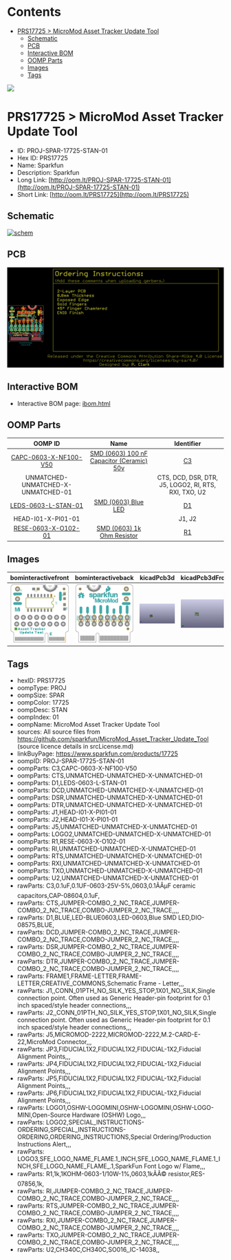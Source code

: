 



Contents
========

* [PRS17725 > MicroMod Asset Tracker Update Tool](#prs17725--micromod-asset-tracker-update-tool)
	* [Schematic](#schematic)
	* [PCB](#pcb)
	* [Interactive BOM](#interactive-bom)
	* [OOMP Parts](#oomp-parts)
	* [Images](#images)
	* [Tags](#tags)
  
![][im]
# PRS17725 > MicroMod Asset Tracker Update Tool

- ID: PROJ-SPAR-17725-STAN-01
- Hex ID: PRS17725
- Name: Sparkfun
- Description: Sparkfun
- Long Link: [http://oom.lt/PROJ-SPAR-17725-STAN-01](http://oom.lt/PROJ-SPAR-17725-STAN-01)
- Short Link: [http://oom.lt/PRS17725](http://oom.lt/PRS17725)

## Schematic
  
[![schem](eagleSchemImage.png)](eagleSchemImage.png)
## PCB
  
[![pcb](eagleImage.png)](eagleImage.png)
## Interactive BOM

- Interactive BOM page: [ibom.html](https://htmlpreview.github.io/?https://github.com/oomlout/oomlout_OOMP_projects/blob/main/PROJ-SPAR-17725-STAN-01/kicad/bom/ibom.html)

## OOMP Parts
  

|OOMP ID|Name|Identifier|
| :---: | :---: | :---: |
|[CAPC-0603-X-NF100-V50](https://github.com/oomlout/oomlout_OOMP_parts/tree/main/CAPC-0603-X-NF100-V50/)|[SMD (0603) 100 nF Capacitor (Ceramic) 50v](https://github.com/oomlout/oomlout_OOMP_parts/tree/main/CAPC-0603-X-NF100-V50/)|[C3](https://github.com/oomlout/oomlout_OOMP_parts/tree/main/CAPC-0603-X-NF100-V50/)|
|UNMATCHED-UNMATCHED-X-UNMATCHED-01||CTS, DCD, DSR, DTR, J5, LOGO2, RI, RTS, RXI, TXO, U2|
|[LEDS-0603-L-STAN-01](https://github.com/oomlout/oomlout_OOMP_parts/tree/main/LEDS-0603-L-STAN-01/)|[SMD (0603) Blue LED](https://github.com/oomlout/oomlout_OOMP_parts/tree/main/LEDS-0603-L-STAN-01/)|[D1](https://github.com/oomlout/oomlout_OOMP_parts/tree/main/LEDS-0603-L-STAN-01/)|
|HEAD-I01-X-PI01-01||J1, J2|
|[RESE-0603-X-O102-01](https://github.com/oomlout/oomlout_OOMP_parts/tree/main/RESE-0603-X-O102-01/)|[SMD (0603) 1k Ohm Resistor](https://github.com/oomlout/oomlout_OOMP_parts/tree/main/RESE-0603-X-O102-01/)|[R1](https://github.com/oomlout/oomlout_OOMP_parts/tree/main/RESE-0603-X-O102-01/)|

## Images
  
  

|bominteractivefront|bominteractiveback|kicadPcb3d|kicadPcb3dFront|kicadPcb3dBack|eagleImage|eagleSchemImage|pcbdraw|pcbdrawback|
| :---: | :---: | :---: | :---: | :---: | :---: | :---: | :---: | :---: |
|[![bominteractivefront](bomFront_140.png)](bomFront.png)|[![bominteractiveback](bomBack_140.png)](bomBack.png)|[![kicadPcb3d](kicadPcb3d_140.png)](kicadPcb3d.png)|[![kicadPcb3dFront](kicadPcb3dFront_140.png)](kicadPcb3dFront.png)|[![kicadPcb3dBack](kicadPcb3dBack_140.png)](kicadPcb3dBack.png)|[![eagleImage](eagleImage_140.png)](eagleImage.png)|[![eagleSchemImage](eagleSchemImage_140.png)](eagleSchemImage.png)|[![pcbdraw](pcbdraw_140.png)](pcbdraw.png)|[![pcbdrawback](pcbdrawBack_140.png)](pcbdrawBack.png)|

## Tags

- hexID: PRS17725
- oompType: PROJ
- oompSize: SPAR
- oompColor: 17725
- oompDesc: STAN
- oompIndex: 01
- oompName: MicroMod Asset Tracker Update Tool
- sources: All source files from https://github.com/sparkfun/MicroMod_Asset_Tracker_Update_Tool (source licence details in srcLicense.md)
- linkBuyPage: https://www.sparkfun.com/products/17725
- oompID: PROJ-SPAR-17725-STAN-01
- oompParts: C3,CAPC-0603-X-NF100-V50
- oompParts: CTS,UNMATCHED-UNMATCHED-X-UNMATCHED-01
- oompParts: D1,LEDS-0603-L-STAN-01
- oompParts: DCD,UNMATCHED-UNMATCHED-X-UNMATCHED-01
- oompParts: DSR,UNMATCHED-UNMATCHED-X-UNMATCHED-01
- oompParts: DTR,UNMATCHED-UNMATCHED-X-UNMATCHED-01
- oompParts: J1,HEAD-I01-X-PI01-01
- oompParts: J2,HEAD-I01-X-PI01-01
- oompParts: J5,UNMATCHED-UNMATCHED-X-UNMATCHED-01
- oompParts: LOGO2,UNMATCHED-UNMATCHED-X-UNMATCHED-01
- oompParts: R1,RESE-0603-X-O102-01
- oompParts: RI,UNMATCHED-UNMATCHED-X-UNMATCHED-01
- oompParts: RTS,UNMATCHED-UNMATCHED-X-UNMATCHED-01
- oompParts: RXI,UNMATCHED-UNMATCHED-X-UNMATCHED-01
- oompParts: TXO,UNMATCHED-UNMATCHED-X-UNMATCHED-01
- oompParts: U2,UNMATCHED-UNMATCHED-X-UNMATCHED-01
- rawParts: C3,0.1uF,0.1UF-0603-25V-5%,0603,0.1ÃÂµF ceramic capacitors,CAP-08604,0.1uF,
- rawParts: CTS,JUMPER-COMBO_2_NC_TRACE,JUMPER-COMBO_2_NC_TRACE,COMBO-JUMPER_2_NC_TRACE,,,,
- rawParts: D1,BLUE,LED-BLUE0603,LED-0603,Blue SMD LED,DIO-08575,BLUE,
- rawParts: DCD,JUMPER-COMBO_2_NC_TRACE,JUMPER-COMBO_2_NC_TRACE,COMBO-JUMPER_2_NC_TRACE,,,,
- rawParts: DSR,JUMPER-COMBO_2_NC_TRACE,JUMPER-COMBO_2_NC_TRACE,COMBO-JUMPER_2_NC_TRACE,,,,
- rawParts: DTR,JUMPER-COMBO_2_NC_TRACE,JUMPER-COMBO_2_NC_TRACE,COMBO-JUMPER_2_NC_TRACE,,,,
- rawParts: FRAME1,FRAME-LETTER,FRAME-LETTER,CREATIVE_COMMONS,Schematic Frame - Letter,,,
- rawParts: J1,,CONN_01PTH_NO_SILK_YES_STOP,1X01_NO_SILK,Single connection point. Often used as Generic Header-pin footprint for 0.1 inch spaced/style header connections,,,
- rawParts: J2,,CONN_01PTH_NO_SILK_YES_STOP,1X01_NO_SILK,Single connection point. Often used as Generic Header-pin footprint for 0.1 inch spaced/style header connections,,,
- rawParts: J5,MICROMOD-2222,MICROMOD-2222,M.2-CARD-E-22,MicroMod Connector,,,
- rawParts: JP3,FIDUCIAL1X2,FIDUCIAL1X2,FIDUCIAL-1X2,Fiducial Alignment Points,,,
- rawParts: JP4,FIDUCIAL1X2,FIDUCIAL1X2,FIDUCIAL-1X2,Fiducial Alignment Points,,,
- rawParts: JP5,FIDUCIAL1X2,FIDUCIAL1X2,FIDUCIAL-1X2,Fiducial Alignment Points,,,
- rawParts: JP6,FIDUCIAL1X2,FIDUCIAL1X2,FIDUCIAL-1X2,Fiducial Alignment Points,,,
- rawParts: LOGO1,OSHW-LOGOMINI,OSHW-LOGOMINI,OSHW-LOGO-MINI,Open-Source Hardware (OSHW) Logo,,,
- rawParts: LOGO2,SPECIAL_INSTRUCTIONS-ORDERING,SPECIAL_INSTRUCTIONS-ORDERING,ORDERING_INSTRUCTIONS,Special Ordering/Production Instructions Alert,,,
- rawParts: LOGO3,SFE_LOGO_NAME_FLAME.1_INCH,SFE_LOGO_NAME_FLAME.1_INCH,SFE_LOGO_NAME_FLAME_.1,SparkFun Font Logo w/ Flame,,,
- rawParts: R1,1k,1KOHM-0603-1/10W-1%,0603,1kÃÂ© resistor,RES-07856,1k,
- rawParts: RI,JUMPER-COMBO_2_NC_TRACE,JUMPER-COMBO_2_NC_TRACE,COMBO-JUMPER_2_NC_TRACE,,,,
- rawParts: RTS,JUMPER-COMBO_2_NC_TRACE,JUMPER-COMBO_2_NC_TRACE,COMBO-JUMPER_2_NC_TRACE,,,,
- rawParts: RXI,JUMPER-COMBO_2_NC_TRACE,JUMPER-COMBO_2_NC_TRACE,COMBO-JUMPER_2_NC_TRACE,,,,
- rawParts: TXO,JUMPER-COMBO_2_NC_TRACE,JUMPER-COMBO_2_NC_TRACE,COMBO-JUMPER_2_NC_TRACE,,,,
- rawParts: U2,CH340C,CH340C,SO016,,IC-14038,,



[im]: kicadPcb3d_450.png
